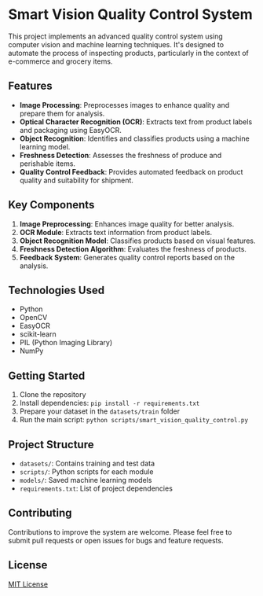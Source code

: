 # Smart Vision Quality Control System

This project implements an advanced quality control system using computer vision and machine learning techniques. It's designed to automate the process of inspecting products, particularly in the context of e-commerce and grocery items.

## Features

- **Image Processing**: Preprocesses images to enhance quality and prepare them for analysis.
- **Optical Character Recognition (OCR)**: Extracts text from product labels and packaging using EasyOCR.
- **Object Recognition**: Identifies and classifies products using a machine learning model.
- **Freshness Detection**: Assesses the freshness of produce and perishable items.
- **Quality Control Feedback**: Provides automated feedback on product quality and suitability for shipment.

## Key Components

1. **Image Preprocessing**: Enhances image quality for better analysis.
2. **OCR Module**: Extracts text information from product labels.
3. **Object Recognition Model**: Classifies products based on visual features.
4. **Freshness Detection Algorithm**: Evaluates the freshness of products.
5. **Feedback System**: Generates quality control reports based on the analysis.

## Technologies Used

- Python
- OpenCV
- EasyOCR
- scikit-learn
- PIL (Python Imaging Library)
- NumPy

## Getting Started

1. Clone the repository
2. Install dependencies: `pip install -r requirements.txt`
3. Prepare your dataset in the `datasets/train` folder
4. Run the main script: `python scripts/smart_vision_quality_control.py`

## Project Structure

- `datasets/`: Contains training and test data
- `scripts/`: Python scripts for each module
- `models/`: Saved machine learning models
- `requirements.txt`: List of project dependencies

## Contributing

Contributions to improve the system are welcome. Please feel free to submit pull requests or open issues for bugs and feature requests.

## License

[MIT License](LICENSE)